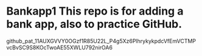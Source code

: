 # Bankapp1  This repo is for adding a bank app, also to practice GitHub.
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
